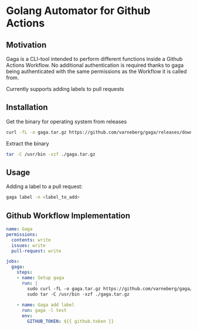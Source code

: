 # Golang Automator for Github Actions
## Motivation
Gaga is a CLI-tool intended to perform different functions inside a Github Actions Workflow. No additional authentication is required thanks to gaga being authenticated with the same permissions as the Workflow it is called from.

Currently supports adding labels to pull requests

## Installation

Get the binary for operating system from releases

```bash
curl -fL -o gaga.tar.gz https://github.com/varneberg/gaga/releases/download/{gaga_version}/gaga_{os}_{architecture}.tar.gz
```

Extract the binary

```bash
tar -C /usr/bin -xzf ./gaga.tar.gz 
```

## Usage

Adding a label to a pull request:

```bash
gaga label -n <label_to_add>
```

## Github Workflow Implementation

```yaml
name: Gaga
permissions:
  contents: write
  issues: write
  pull-request: write

jobs:
  gaga:
    steps:
    - name: Setup gaga
      run: |
        sudo curl -fL -o gaga.tar.gz https://github.com/varneberg/gaga/releases/download/v0.0.1/gaga_linux_amd64.tar.gz
        sudo tar -C /usr/bin -xzf ./gaga.tar.gz
      
    - name: Gaga add label
      run: gaga -l test
      env:
        GITHUB_TOKEN: ${{ github.token }}
```
